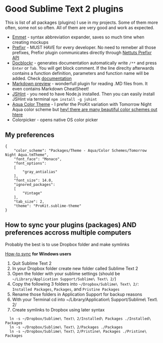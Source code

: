 # Good Sublime Text 2 plugins

This is list of all packages (plugins) I use in my projects. Some of them more often, some not so often. All of them are very good and work as expected.

* [Emmet](http://docs.emmet.io/) - syntax abbreviation expander, saves so much time when creating mockups
* [Prefixr](http://wbond.net/sublime_packages/prefixr) - MUST HAVE for every developer. No need to remeber all those prefixes, Prefixr plugin communicates directly through [Nettuts Prefixr API](http://prefixr.com/)
* [Docblockr](https://github.com/spadgos/sublime-jsdocs) - generates documentation automatically
write `/**` and press `Enter` or `Tab`. You will get block comment. If the line direclty afterwards contains a function definition, parameters and function name will be added. Check [documentation](https://github.com/spadgos/sublime-jsdocs)
* [Markdown preview](https://github.com/revolunet/sublimetext-markdown-preview) - wonderfull plugin for reading .MD files from. It even contains Markdown CheatSheet!
* [JSHint](http://www.jshint.com/install/) - you need to have Node.js installed. Then you can easily install JSHint via terminal `npm install -g jshint`
* [Aqua Color Theme](https://github.com/cafarm/aqua-theme) - I prefer the ProKit variation with Tomorrow Night Aqua color scheme but [hey! there are many beautiful color schemes out htere](https://github.com/daylerees/colour-schemes)
* Colorpicker - opens native OS color picker
## My preferences

```
{
	"color_scheme": "Packages/Theme - Aqua/Color Schemes/Tomorrow Night Aqua.tmTheme",
	"font_face": "Monaco",
	"font_options":
	[
		"gray_antialias" 
	],
	"font_size": 14.0,
	"ignored_packages":
	[
		"Vintage"
	],
	"tab_size": 2,
	"theme": "ProKit.sublime-theme"
}
```
## How to sync your plugins (packages) AND preferences accross multiple computers
Probably the best is to use Dropbox folder and make symlinks

[How-to sync](http://misfoc.us/post/18018400006/syncing-sublime-text-2-settings-via-dropbox) **for Windows users**

1. Quit Sublime Text 2
2. In your Dropbox folder create new folder called Sublime Text 2
3. Open the folder with your sublime settings (should be `~/Library/Application Support/Sublime\ Text\ 2/`)
4. Copy the following 3 folders into `~/Dropbox/Sublime\ Text\ 2/`: `Installed Packages`, `Packages`, and `Pristine Packages`
5. Rename those folders in Application Support for backup reasons
5. With your Terminal cd into ~/Library/Application\ Support/Sublime\ Text\ 2/ 
6. Create symlinks to Dropbox using later syntax

```
  ln -s ~/Dropbox/Sublime\ Text\ 2/Installed\ Packages ./Installed\ Packages
  ln -s ~/Dropbox/Sublime\ Text\ 2/Packages ./Packages
  ln -s ~/Dropbox/Sublime\ Text\ 2/Pristine\ Packages ./Pristine\ Packages
```